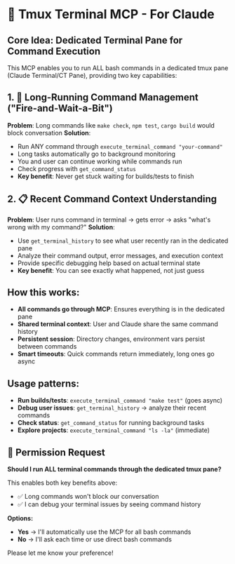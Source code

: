 # 🚀 Tmux Terminal MCP - For Claude

## Core Idea: Dedicated Terminal Pane for Command Execution
This MCP enables you to run ALL bash commands in a dedicated tmux pane (Claude Terminal/CT Pane), providing two key capabilities:

## 1. 🔄 Long-Running Command Management ("Fire-and-Wait-a-Bit")
**Problem**: Long commands like `make check`, `npm test`, `cargo build` would block conversation
**Solution**: 
- Run ANY command through `execute_terminal_command "your-command"`
- Long tasks automatically go to background monitoring 
- You and user can continue working while commands run
- Check progress with `get_command_status`
- **Key benefit**: Never get stuck waiting for builds/tests to finish

## 2. 📋 Recent Command Context Understanding  
**Problem**: User runs command in terminal → gets error → asks "what's wrong with my command?"
**Solution**:
- Use `get_terminal_history` to see what user recently ran in the dedicated pane
- Analyze their command output, error messages, and execution context
- Provide specific debugging help based on actual terminal state
- **Key benefit**: You can see exactly what happened, not just guess

## How this works:
- **All commands go through MCP**: Ensures everything is in the dedicated pane
- **Shared terminal context**: User and Claude share the same command history
- **Persistent session**: Directory changes, environment vars persist between commands
- **Smart timeouts**: Quick commands return immediately, long ones go async

## Usage patterns:
- **Run builds/tests**: `execute_terminal_command "make test"` (goes async)  
- **Debug user issues**: `get_terminal_history` → analyze their recent commands
- **Check status**: `get_command_status` for running background tasks
- **Explore projects**: `execute_terminal_command "ls -la"` (immediate)

## 🤔 Permission Request
**Should I run ALL terminal commands through the dedicated tmux pane?**

This enables both key benefits above:
- ✅ Long commands won't block our conversation  
- ✅ I can debug your terminal issues by seeing command history

**Options:**
- **Yes** → I'll automatically use the MCP for all bash commands
- **No** → I'll ask each time or use direct bash commands

Please let me know your preference!